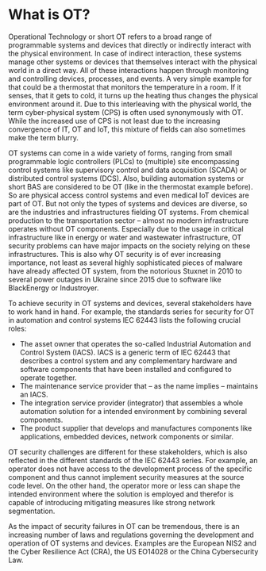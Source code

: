 # What is OT?

Operational Technology or short OT refers to a broad range of programmable
systems and devices that directly or indirectly interact with the physical
environment. In case of indirect interaction, these systems manage other systems
or devices that themselves interact with the physical world in a direct way. All
of these interactions happen through monitoring and controlling devices,
processes, and events. A very simple example for that could be a thermostat that
monitors the temperature in a room. If it senses, that it gets to cold, it turns
up the heating thus changes the physical environment around it. Due to this
interleaving with the physical world, the term cyber-physical system (CPS) is
often used synonymously with OT. While the increased use of CPS is not least due
to the increasing convergence of IT, OT and IoT, this mixture of fields can also
sometimes make the term blurry.

OT systems can come in a wide variety of forms, ranging from small programmable
logic controllers (PLCs) to (multiple) site encompassing control systems like
supervisory control and data acquisition (SCADA) or distributed control systems
(DCS). Also, building automation systems or short BAS are considered to be OT
(like in the thermostat example before). So are physical access control systems
and even medical IoT devices are part of OT. But not only the types of systems
and devices are diverse, so are the industries and infrastructures fielding OT
systems. From chemical production to the transportation sector – almost no
modern infrastructure operates without OT components. Especially due to the
usage in critical infrastructure like in energy or water and wastewater
infrastructure, OT security problems can have major impacts on the society
relying on these infrastructures. This is also why OT security is of ever
increasing importance, not least as several highly sophisticated pieces of
malware have already affected OT system, from the notorious Stuxnet in 2010 to
several power outages in Ukraine since 2015 due to software like BlackEnergy or
Industroyer.

To achieve security in OT systems and devices, several stakeholders have to work
hand in hand. For example, the standards series for security for OT in
automation and control systems IEC 62443 lists the following crucial roles:

- The asset owner that operates the so-called Industrial Automation and Control System (IACS). IACS is a generic term of IEC 62443 that describes a control system and any complementary hardware and software components that have been installed and configured to operate together.
- The maintenance service provider that – as the name implies – maintains an IACS.
- The integration service provider (integrator) that assembles a whole automation solution for a intended environment by combining several components.
- The product supplier that develops and manufactures components like applications, embedded devices, network components or similar.

OT security challenges are different for these stakeholders, which is also
reflected in the different standards of the IEC 62443 series. For example, an
operator does not have access to the development process of the specific
component and thus cannot implement security measures at the source code level.
On the other hand, the operator more or less can shape the intended environment
where the solution is employed and therefor is capable of introducing mitigating
measures like strong network segmentation.

As the impact of security failures in OT can be tremendous, there is an
increasing number of laws and regulations governing the development and
operation of OT systems and devices. Examples are the European NIS2 and the
Cyber Resilience Act (CRA), the US EO14028 or the China Cybersecurity Law.
